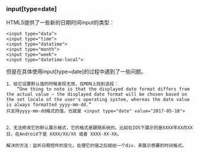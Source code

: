 ### input[type=date] 

HTML5提供了一些新的日期时间input的类型：

	<input type="data">
	<input type="time">
	<input type="datatime">
	<input type="month">
	<input type="week">
	<input type="datetime-local">

但是在具体使用input[type=date]的过程中遇到了一些问题。

	1、给它设置默认值的时候发现无效，在MDN上找到这段：
		“One thing to note is that the displayed date format differs from the actual value — the displayed date format will be chosen based on the set locale of the user's operating system, whereas the date value is always formatted yyyy-mm-dd.”
	只支持yyyy-mm-dd格式的值，也就是 <input type="date" value="2017-05-18">

	
	2、无法修改它的默认展示格式，它的格式是跟随系统的。比如在IOS下展示的是XXXX年XX月XX日，在Android下是 XXXX/XX/XX 或者 XXXX-XX-XX。 

	解决的方法：监听日期控件的变化，处理它的值之后赋给一个div，来展示想要的时间格式。
